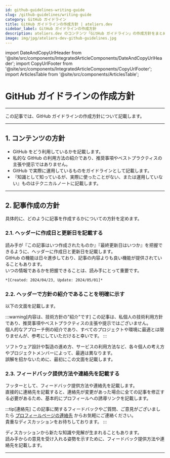 ```yaml
---
id: github-guidelines-writing-guide
slug: /github-guidelines/writing-guide
category: GitHub ガイドライン
title: GitHub ガイドラインの作成方針 | ateliers.dev
sidebar_label: GitHub ガイドラインの作成方針
description: ateliers.dev のコンテンツ「GitHub ガイドライン」の作成方針をまとめています。
image: img/jpg/ateliers-dev-github-guidelines.jpg
---
```


import DateAndCopyUrlHeader from '@site/src/components/IntegratedArticleComponents/DateAndCopyUrlHeader';
import CopyUrlFooter from '@site/src/components/IntegratedArticleComponents/CopyUrlFooter';
import ArticlesTable from '@site/src/components/ArticlesTable';

# GitHub ガイドラインの作成方針

<DateAndCopyUrlHeader
    slug="/github-guidelines/writing-guide"
    title="GitHub ガイドラインの作成方針 | ateliers.dev"
    created="2024/04/23"
    updated="2024/05/03"/>

---

この記事では、GitHub ガイドラインの作成方針について記載します。

---

## 1. コンテンツの方針

* GitHub をどう利用しているかを記載します。
* 私的な GitHub の利用方法の紹介であり、推奨事項やベストプラクティスの主張や提示ではありません。
* GitHub で実際に運用しているものをガイドラインとして記載します。
* 『知識として知っているが、実際に使ったことがない、または運用していない』ものはテクニカルノートに記載します。

---

## 2. 記事作成の方針

具体的に、どのように記事を作成するかについての方針を定めます。

### 2.1. ヘッダーに作成日と更新日を記載する

読み手が『この記事はいつ作成されたものか』『最終更新日はいつか』を把握できるように、ヘッダーに作成日と更新日を記載します。  
GitHub の機能は日々進歩しており、記事の内容よりも良い機能が提供されていることもあります。  
いつの情報であるかを把握できることは、読み手にとって重要です。

```markdown title: ヘッダーに作成日と更新日を記載する例
*[Created: 2024/04/23, Update: 2024/05/01]*
```

### 2.2. ヘッダーで方針の紹介であることを明確に示す

以下の文面を記載します。

:::warning[内容は、技術方針の"紹介"です]
この記事は、私個人の技術利用方針であり、推奨事項やベストプラクティスの主張や提示ではございません。  
個人的なアプローチ例の紹介であり、すべてのプロジェクトや環境に最適とは限りませんが、参考にしていただけると幸いです。
:::

ソフトウェア設計や製造の進め方、サービスの利用方法など、各々個人の考え方やプロジェクトメンバーによって、最適は異なります。  
誤解を招かないために、最初にこの文面を記載します。

### 2.3. フィードバック提供方法や連絡先を記載する

フッターとして、フィードバック提供方法や連絡先を記載します。  
直接的に連絡先を記載すると、連絡先が変更があった場合に全ての記事を修正する必要があるため、基本的にプロフィールへの誘導リンクを記載します。  

:::tip[連絡先]
この記事に関するフィードバックやご質問、ご意見がございましたら [プロフィールページの連絡先](../profiles/self-introduction#2-連絡先) からお気軽にご連絡ください。  
貴重なディスカッションをお待ちしております。
:::

ディスカッションから新たな知識や見解が生まれることもあります。  
読み手からの意見を受け入れる姿勢を示すために、フィードバック提供方法や連絡先を記載します。  

---

<CopyUrlFooter
    slug="/github-guidelines/writing-guide"
    title="GitHub ガイドラインの作成方針 | ateliers.dev"/>
